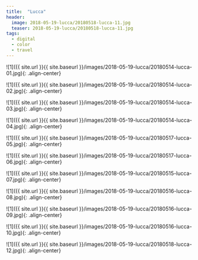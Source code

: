 ```yaml
---
title:  "Lucca"
header:
  image: 2018-05-19-lucca/20180518-lucca-11.jpg
  teaser: 2018-05-19-lucca/20180518-lucca-11.jpg
tags: 
  - digital
  - color
  - travel
---
```


<p></p>
![1]({{ site.url }}{{ site.baseurl }}/images/2018-05-19-lucca/20180514-lucca-01.jpg){: .align-center}
<figcaption> </figcaption>
<p></p>

<p></p>
![1]({{ site.url }}{{ site.baseurl }}/images/2018-05-19-lucca/20180514-lucca-02.jpg){: .align-center}
<figcaption> </figcaption>
<p></p>

<p></p>
![1]({{ site.url }}{{ site.baseurl }}/images/2018-05-19-lucca/20180514-lucca-03.jpg){: .align-center}
<figcaption> </figcaption>
<p></p>

<p></p>
![1]({{ site.url }}{{ site.baseurl }}/images/2018-05-19-lucca/20180514-lucca-04.jpg){: .align-center}
<figcaption> </figcaption>
<p></p>

<p></p>
![1]({{ site.url }}{{ site.baseurl }}/images/2018-05-19-lucca/20180517-lucca-05.jpg){: .align-center}
<figcaption> </figcaption>
<p></p>

<p></p>
![1]({{ site.url }}{{ site.baseurl }}/images/2018-05-19-lucca/20180517-lucca-06.jpg){: .align-center}
<figcaption> </figcaption>
<p></p>

<p></p>
![1]({{ site.url }}{{ site.baseurl }}/images/2018-05-19-lucca/20180515-lucca-07.jpg){: .align-center}
<figcaption> </figcaption>
<p></p>

<p></p>
![1]({{ site.url }}{{ site.baseurl }}/images/2018-05-19-lucca/20180516-lucca-08.jpg){: .align-center}
<figcaption> </figcaption>
<p></p>

<p></p>
![1]({{ site.url }}{{ site.baseurl }}/images/2018-05-19-lucca/20180516-lucca-09.jpg){: .align-center}
<figcaption> </figcaption>
<p></p>

<p></p>
![1]({{ site.url }}{{ site.baseurl }}/images/2018-05-19-lucca/20180516-lucca-10.jpg){: .align-center}
<figcaption> </figcaption>
<p></p>

<p></p>
![1]({{ site.url }}{{ site.baseurl }}/images/2018-05-19-lucca/20180518-lucca-12.jpg){: .align-center}
<figcaption> </figcaption>
<p></p>

